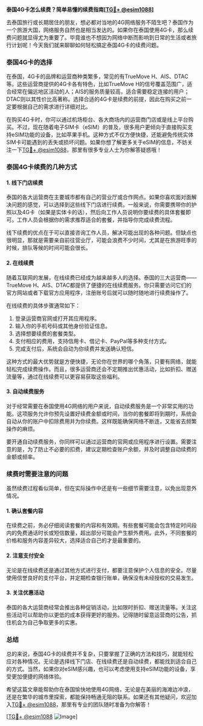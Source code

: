 **泰国4G卡怎么续费？简单易懂的续费指南[[TG💪+ @esim1088](https://t.me/s/esim1088)]**

去泰国旅行或长期居住的朋友，想必都对当地的4G网络服务不陌生吧？泰国作为一个旅游大国，网络服务自然也是相当发达的。如果你在泰国使用4G卡，那么续费问题就显得尤为重要了。毕竟谁也不想因为网络中断而影响到日常的生活或者旅行计划呢！今天我们就来聊聊如何轻松搞定泰国4G卡的续费问题。

### 泰国4G卡的选择

在泰国，4G卡的品牌和运营商种类繁多，常见的有TrueMove H、AIS、DTAC等。这些运营商提供的4G卡各有特色，比如TrueMove H的信号覆盖范围广，适合经常在偏远地区活动的人；AIS的服务质量较高，适合需要稳定连接的用户；DTAC则以其性价比高著称。选择合适的4G卡是续费的前提，因此在购买之前一定要根据自己的需求进行详细对比。

在购买4G卡时，你可以通过机场柜台、各大商场内的运营商门店或是线上平台购买。不过，现在随着电子SIM卡（eSIM）的普及，很多用户更倾向于直接购买支持eSIM功能的设备，比如苹果手机。这种方式不仅方便快捷，还能避免传统实体SIM卡可能遇到的丢失或损坏问题。如果你想了解更多关于eSIM的信息，不妨关注一下[TG💪+ @esim1088](https://t.me/s/esim1088)，那里有很多专业人士为你解答疑惑哦！

### 泰国4G卡续费的几种方式

#### 1. 线下门店续费

泰国的各大运营商在主要城市都有自己的营业厅或合作网点。如果你喜欢面对面解决问题的感觉，可以选择到这些线下门店进行续费。一般来说，你需要携带你的护照以及4G卡（如果是实体卡的话），然后向工作人员说明你要续费的具体套餐即可。工作人员会根据你的需求推荐适合的套餐，并指导你完成续费流程。

线下续费的优点在于可以直接咨询工作人员，解决可能出现的各种问题。但缺点也很明显，那就是需要亲自前往营业厅，可能会浪费不少时间，尤其是在旅游旺季的时候，排队等候的时间可能会很长。

#### 2. 在线续费

随着互联网的发展，在线续费已经成为越来越多人的选择。泰国的三大运营商——TrueMove H、AIS、DTAC都提供了便捷的在线续费服务。你只需要访问它们的官方网站或者下载官方应用程序，注册账号后就可以随时随地进行续费操作了。

在线续费的具体步骤通常如下：
1. 登录运营商官网或打开其应用程序。
2. 输入你的手机号码或其他身份验证信息。
3. 选择想要续费的套餐类型。
4. 支付相应的费用，支持信用卡、借记卡、PayPal等多种支付方式。
5. 完成支付后，系统会自动为你续费并发送确认短信。

这种方式的最大优势就是方便快捷，无论你在世界的哪个角落，只要有网络，就能轻松完成续费操作。而且，很多运营商还会不定期推出优惠活动，比如折扣、赠送流量等，通过在线续费可以更容易获取这些福利。

#### 3. 自动续费服务

对于经常需要在泰国使用4G网络的用户来说，自动续费服务是一个非常实用的功能。这项服务允许你预先设置好续费金额或时间，当你的套餐即将到期时，系统会自动从你的账户中扣除费用并为你续费。这样既能确保网络不断连，又能省去频繁操作的麻烦。

要开通自动续费服务，你同样可以通过运营商的官网或应用程序进行设置。需要注意的是，为了防止不必要的扣费，建议定期检查账户余额，并及时调整自动续费的金额或频率。

### 续费时需要注意的问题

虽然续费过程看似简单，但在实际操作中还是有一些细节需要注意，以免出现意外情况。

#### 1. 确认套餐内容

在续费之前，务必仔细阅读套餐的内容和有效期。有些套餐可能会包含特定时间段内的免费通话时长或短信数量，超出部分可能会产生额外费用。此外，不同套餐的价格和服务内容差异较大，选择适合自己的才是最重要的。

#### 2. 注意支付安全

无论是在线续费还是通过其他方式进行支付，都要注意保护个人信息的安全。尽量使用信誉良好的支付平台，并定期检查银行账单，确保没有未经授权的交易发生。

#### 3. 关注优惠活动

泰国的各大运营商经常会推出各种促销活动，比如限时折扣、赠送流量等。关注这些活动可以帮助你以更低的成本获得更好的服务。记得随时留意运营商的公告，抓住机会为自己争取更多的实惠。

### 总结

总的来说，泰国4G卡的续费并不复杂，只要掌握了正确的方法和技巧，就能轻松应对各种情况。无论是选择线下门店、在线续费还是自动续费，都能找到适合自己的方式。当然，如果你对eSIM感兴趣，也可以考虑使用支持eSIM功能的设备，享受更加便捷的网络体验。

希望这篇文章能帮助你在泰国愉快地使用4G网络，无论是在美丽的海滩边冲浪，还是在繁华的城市里探索，都能保持畅通无阻的联系。如果还有其他疑问，欢迎加入[TG💪+ @esim1088](https://t.me/s/esim1088)，那里有专业的团队随时准备为你解答！

[[TG💪+ @esim1088](https://t.me/s/esim1088) ![Image](https://i.postimg.cc/4NQfJmqS/Snipaste-2025-05-13-00-14-12.png)]